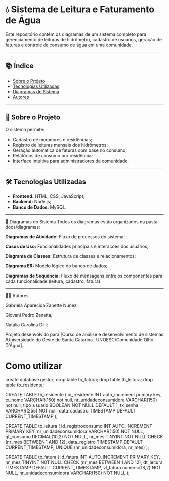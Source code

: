# 💧 Sistema de Leitura e Faturamento de Água

Este repositório contém os diagramas de um sistema completo para gerenciamento de leituras de hidrômetro, cadastro de usuários, geração de faturas e controle de consumo de água em uma comunidade.

---

## 📚 Índice

- [Sobre o Projeto](#sobre-o-projeto)
- [Tecnologias Utilizadas](#tecnologias-utilizadas)
- [Diagramas do Sistema](#diagramas-do-sistema)
- [Autores](#autores)

---

## 🧾 Sobre o Projeto

O sistema permite:

- Cadastro de moradores e residências;
- Registro de leituras mensais dos hidrômetros;
- Geração automática de faturas com base no consumo;
- Relatórios de consumo por residência;
- Interface intuitiva para administradores da comunidade.

---

## 🛠 Tecnologias Utilizadas

- **Frontend:** HTML, CSS, JavaScript;
- **Backend:** Node.js;
- **Banco de Dados:** MySQL.
---

🧩 Diagramas do Sistema
Todos os diagramas estão organizados na pasta docs/diagramas:

**Diagramas de Atividade:** Fluxo de processos do sistema;

**Casos de Uso:** Funcionalidades principais e interações dos usuários;

**Diagrama de Classes:** Estrutura de classes e relacionamentos;

**Diagrama ER:** Modelo lógico do banco de dados;

**Diagramas de Sequência:** Fluxo de mensagens entre os componentes para cada funcionalidade (leitura, cadastro, fatura).

---

👨‍💻 Autores

Gabriela Aparecida Zanette Nunez;

Giovani Pedro Zanatta;

Natália Carolina Dilli;

Projeto desenvolvido para [Curso de análise e desenvolvimento de sistemas /Universidade do Oeste de Santa Catarina– UNOESC/Comunidade Olho D'Água].

# Como utilizar

create database gestor;
drop table tb_fatura;
drop table tb_leitura;
drop table tb_residente;

CREATE TABLE tb_residente (
    id_residente INT auto_increment primary key,
    tx_nome VARCHAR(150) not null,
    nr_unidadeconsumidora VARCHAR(150) not null,
    tipo_usuario BOOLEAN NOT NULL DEFAULT 1,
    tx_senha VARCHAR(255) NOT null,
    data_cadastro TIMESTAMP DEFAULT CURRENT_TIMESTAMP
);

CREATE TABLE tb_leitura (
   id_registroconsumo INT AUTO_INCREMENT PRIMARY KEY,
   nr_unidadeconsumidora VARCHAR(150) NOT NULL,
   qt_consumo DECIMAL(10,2) NOT NULL,
   nr_mes TINYINT NOT NULL CHECK (nr_mes BETWEEN 1 AND 12),
   data_registro TIMESTAMP DEFAULT CURRENT_TIMESTAMP,
   UNIQUE (nr_unidadeconsumidora, nr_mes)
);

CREATE TABLE tb_fatura (
   id_fatura INT AUTO_INCREMENT PRIMARY KEY,
   nr_mes TINYINT NOT NULL CHECK (nr_mes BETWEEN 1 AND 12),
   dt_leitura TIMESTAMP DEFAULT CURRENT_TIMESTAMP,
   vl_fatura numeric(18,2) NOT NULL,
   nr_unidadeconsumidora VARCHAR(150) NOT NULL
);

